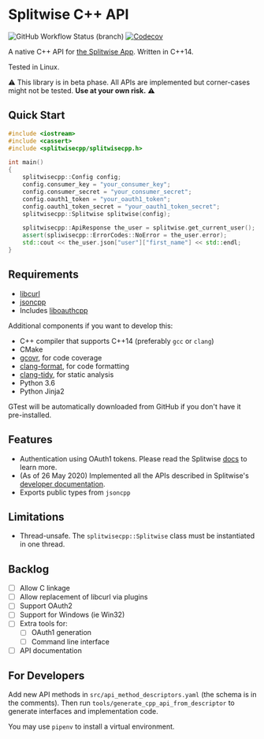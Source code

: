 # Splitwise C++ API

![GitHub Workflow Status (branch)](https://img.shields.io/github/workflow/status/ginolatorilla/splitwisecpp/C%2B%2B%20with%20CMake?style=plastic)
[![Codecov](https://img.shields.io/codecov/c/gh/ginolatorilla/splitwisecpp?style=plastic)](https://codecov.io/gh/ginolatorilla/splitwisecpp)

A native C++ API for [the Splitwise App](https://www.splitwise.com/). Written in C++14.

Tested in Linux.

:warning: This library is in beta phase. All APIs are implemented but corner-cases might not be tested.
**Use at your own risk.** :warning:

## Quick Start

```cpp
#include <iostream>
#include <cassert>
#include <splitwisecpp/splitwisecpp.h>

int main()
{
    splitwisecpp::Config config;
    config.consumer_key = "your_consumer_key";
    config.consumer_secret = "your_consumer_secret";
    config.oauth1_token = "your_oauth1_token";
    config.oauth1_token_secret = "your_oauth1_token_secret";
    splitwisecpp::Splitwise splitwise(config);

    splitwisecpp::ApiResponse the_user = splitwise.get_current_user();
    assert(spliwisecpp::ErrorCodes::NoError = the_user.error);
    std::cout << the_user.json["user"]["first_name"] << std::endl;
}
```

## Requirements

- [libcurl](https://curl.haxx.se/libcurl/)
- [jsoncpp](https://github.com/open-source-parsers/jsoncpp)
- Includes [liboauthcpp](https://github.com/sirikata/liboauthcpp)

Additional components if you want to develop this:

- C++ compiler that supports C++14 (preferably `gcc` or `clang`)
- CMake
- [gcovr](https://gcovr.com/en/stable/), for code coverage
- [clang-format](https://clang.llvm.org/docs/ClangFormat.html), for code formatting
- [clang-tidy](https://clang.llvm.org/extra/clang-tidy/), for static analysis
- Python 3.6
- Python Jinja2

GTest will be automatically downloaded from GitHub if you don't have it pre-installed.

## Features

- Authentication using OAuth1 tokens.
  Please read the Splitwise [docs](http://dev.splitwise.com/#authentication) to learn more.
- (As of 26 May 2020) Implemented all the APIs described in
  Splitwise's [developer documentation](http://dev.splitwise.com/).
- Exports public types from `jsoncpp`

## Limitations

- Thread-unsafe. The `splitwisecpp::Splitwise` class must be instantiated in one thread.

## Backlog

- [ ] Allow C linkage
- [ ] Allow replacement of libcurl via plugins
- [ ] Support OAuth2
- [ ] Support for Windows (ie Win32)
- [ ] Extra tools for:
  - [ ] OAuth1 generation
  - [ ] Command line interface
- [ ] API documentation

## For Developers

Add new API methods in `src/api_method_descriptors.yaml` (the schema is in the comments).
Then run `tools/generate_cpp_api_from_descriptor` to generate interfaces and implementation code.

You may use `pipenv` to install a virtual environment.
